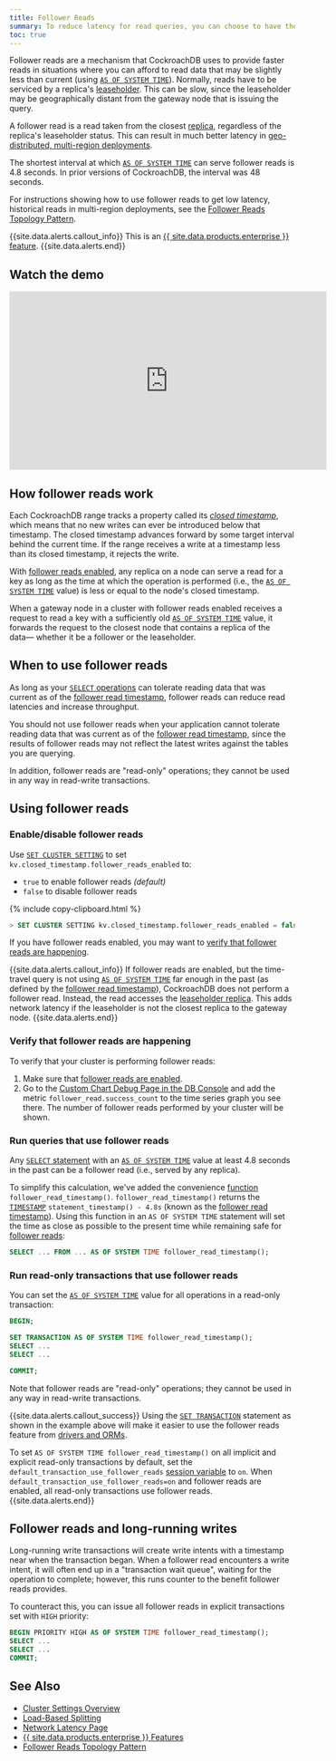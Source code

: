 ```yaml
---
title: Follower Reads
summary: To reduce latency for read queries, you can choose to have the closest node serve the request using the follower reads feature.
toc: true
---
```


Follower reads are a mechanism that CockroachDB uses to provide faster reads in situations where you can afford to read data that may be slightly less than current (using [`AS OF SYSTEM TIME`](as-of-system-time.html)). Normally, reads have to be serviced by a replica's [leaseholder](architecture/overview.html#architecture-leaseholder). This can be slow, since the leaseholder may be geographically distant from the gateway node that is issuing the query.

A follower read is a read taken from the closest [replica](architecture/overview.html#architecture-replica), regardless of the replica's leaseholder status. This can result in much better latency in [geo-distributed, multi-region deployments](topology-patterns.html#multi-region).

 The shortest interval at which [`AS OF SYSTEM TIME`](as-of-system-time.html) can serve follower reads is 4.8 seconds. In prior versions of CockroachDB, the interval was 48 seconds.

For instructions showing how to use follower reads to get low latency, historical reads in multi-region deployments, see the [Follower Reads Topology Pattern](topology-follower-reads.html).

{{site.data.alerts.callout_info}}
This is an [{{ site.data.products.enterprise }} feature](enterprise-licensing.html).
{{site.data.alerts.end}}

## Watch the demo

<iframe width="560" height="315" src="https://www.youtube.com/embed/V--skgN_JMo" frameborder="0" allow="accelerometer; autoplay; encrypted-media; gyroscope; picture-in-picture" allowfullscreen></iframe>

## How follower reads work

Each CockroachDB range tracks a property called its [_closed timestamp_](architecture/transaction-layer.html#closed-timestamps), which means that no new writes can ever be introduced below that timestamp. The closed timestamp advances forward by some target interval behind the current time. If the range receives a write at a timestamp less than its closed timestamp, it rejects the write.

With [follower reads enabled](#enable-disable-follower-reads), any replica on a node can serve a read for a key as long as the time at which the operation is performed (i.e., the [`AS OF SYSTEM TIME`](as-of-system-time.html) value) is less or equal to the node's closed timestamp.

When a gateway node in a cluster with follower reads enabled receives a request to read a key with a sufficiently old [`AS OF SYSTEM TIME`](as-of-system-time.html) value, it forwards the request to the closest node that contains a replica of the data–– whether it be a follower or the leaseholder.

## When to use follower reads

As long as your [`SELECT` operations](select-clause.html) can tolerate reading data that was current as of the [follower read timestamp](#run-queries-that-use-follower-reads), follower reads can reduce read latencies and increase throughput.

You should not use follower reads when your application cannot tolerate reading data that was current as of the [follower read timestamp](#run-queries-that-use-follower-reads), since the results of follower reads may not reflect the latest writes against the tables you are querying.

In addition, follower reads are "read-only" operations; they cannot be used in any way in read-write transactions.

## Using follower reads

### Enable/disable follower reads

Use [`SET CLUSTER SETTING`](set-cluster-setting.html) to set `kv.closed_timestamp.follower_reads_enabled` to:

- `true` to enable follower reads _(default)_
- `false` to disable follower reads

{% include copy-clipboard.html %}
~~~ sql
> SET CLUSTER SETTING kv.closed_timestamp.follower_reads_enabled = false;
~~~

If you have follower reads enabled, you may want to [verify that follower reads are happening](#verify-that-follower-reads-are-happening).

{{site.data.alerts.callout_info}}
If follower reads are enabled, but the time-travel query is not using [`AS OF SYSTEM TIME`](as-of-system-time.html) far enough in the past (as defined by the [follower read timestamp](#run-queries-that-use-follower-reads)), CockroachDB does not perform a follower read. Instead, the read accesses the [leaseholder replica](architecture/overview.html#architecture-leaseholder). This adds network latency if the leaseholder is not the closest replica to the gateway node.
{{site.data.alerts.end}}

### Verify that follower reads are happening

To verify that your cluster is performing follower reads:

1. Make sure that [follower reads are enabled](#enable-disable-follower-reads).
2. Go to the [Custom Chart Debug Page in the DB Console](ui-custom-chart-debug-page.html) and add the metric `follower_read.success_count` to the time series graph you see there. The number of follower reads performed by your cluster will be shown.

### Run queries that use follower reads

Any [`SELECT` statement](select-clause.html) with an [`AS OF SYSTEM TIME`](as-of-system-time.html) value at least 4.8 seconds in the past can be a follower read (i.e., served by any replica).

To simplify this calculation, we've added the convenience [function](functions-and-operators.html) `follower_read_timestamp()`. `follower_read_timestamp()` returns the [`TIMESTAMP`](timestamp.html) `statement_timestamp() - 4.8s` (known as the [follower read timestamp](follower-reads.html#run-queries-that-use-follower-reads)). Using this function in an `AS OF SYSTEM TIME` statement will set the time as close as possible to the present time while remaining safe for [follower reads](follower-reads.html):

``` sql
SELECT ... FROM ... AS OF SYSTEM TIME follower_read_timestamp();
```

### Run read-only transactions that use follower reads

You can set the [`AS OF SYSTEM TIME`](as-of-system-time.html) value for all operations in a read-only transaction:

```sql
BEGIN;

SET TRANSACTION AS OF SYSTEM TIME follower_read_timestamp();
SELECT ...
SELECT ...

COMMIT;
```

Note that follower reads are "read-only" operations; they cannot be used in any way in read-write transactions.

{{site.data.alerts.callout_success}}
Using the [`SET TRANSACTION`](set-transaction.html#use-the-as-of-system-time-option) statement as shown in the example above will make it easier to use the follower reads feature from [drivers and ORMs](install-client-drivers.html).

 To set `AS OF SYSTEM TIME follower_read_timestamp()` on all implicit and explicit read-only transactions by default, set the `default_transaction_use_follower_reads` [session variable](set-vars.html) to `on`. When `default_transaction_use_follower_reads=on` and follower reads are enabled, all read-only transactions use follower reads.
{{site.data.alerts.end}}

## Follower reads and long-running writes

Long-running write transactions will create write intents with a timestamp near when the transaction began. When a follower read encounters a write intent, it will often end up in a "transaction wait queue", waiting for the operation to complete; however, this runs counter to the benefit follower reads provides.

To counteract this, you can issue all follower reads in explicit transactions set with `HIGH` priority:

```sql
BEGIN PRIORITY HIGH AS OF SYSTEM TIME follower_read_timestamp();
SELECT ...
SELECT ...
COMMIT;
```

## See Also

- [Cluster Settings Overview](cluster-settings.html)
- [Load-Based Splitting](load-based-splitting.html)
- [Network Latency Page](ui-network-latency-page.html)
- [{{ site.data.products.enterprise }} Features](enterprise-licensing.html)
- [Follower Reads Topology Pattern](topology-follower-reads.html)

